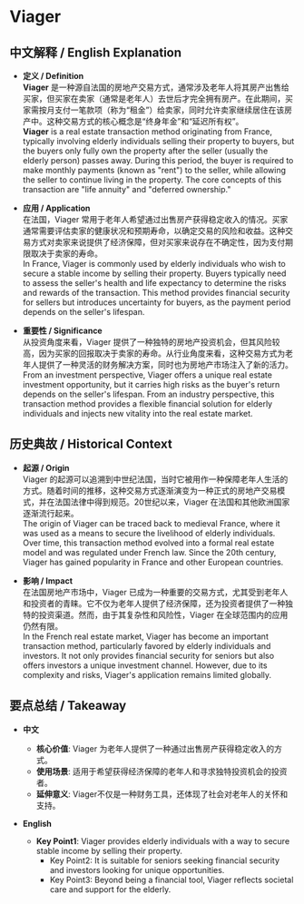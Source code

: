 # Viager

## 中文解释 / English Explanation

* **定义 / Definition**  
  **Viager** 是一种源自法国的房地产交易方式，通常涉及老年人将其房产出售给买家，但买家在卖家（通常是老年人）去世后才完全拥有房产。在此期间，买家需按月支付一笔款项（称为“租金”）给卖家，同时允许卖家继续居住在该房产中。这种交易方式的核心概念是“终身年金”和“延迟所有权”。  
  **Viager** is a real estate transaction method originating from France, typically involving elderly individuals selling their property to buyers, but the buyers only fully own the property after the seller (usually the elderly person) passes away. During this period, the buyer is required to make monthly payments (known as "rent") to the seller, while allowing the seller to continue living in the property. The core concepts of this transaction are "life annuity" and "deferred ownership."

* **应用 / Application**  
  在法国，Viager 常用于老年人希望通过出售房产获得稳定收入的情况。买家通常需要评估卖家的健康状况和预期寿命，以确定交易的风险和收益。这种交易方式对卖家来说提供了经济保障，但对买家来说存在不确定性，因为支付期限取决于卖家的寿命。  
  In France, Viager is commonly used by elderly individuals who wish to secure a stable income by selling their property. Buyers typically need to assess the seller's health and life expectancy to determine the risks and rewards of the transaction. This method provides financial security for sellers but introduces uncertainty for buyers, as the payment period depends on the seller's lifespan.

* **重要性 / Significance**  
  从投资角度来看，Viager 提供了一种独特的房地产投资机会，但其风险较高，因为买家的回报取决于卖家的寿命。从行业角度来看，这种交易方式为老年人提供了一种灵活的财务解决方案，同时也为房地产市场注入了新的活力。  
  From an investment perspective, Viager offers a unique real estate investment opportunity, but it carries high risks as the buyer's return depends on the seller's lifespan. From an industry perspective, this transaction method provides a flexible financial solution for elderly individuals and injects new vitality into the real estate market.

## 历史典故 / Historical Context

* **起源 / Origin**  
  Viager 的起源可以追溯到中世纪法国，当时它被用作一种保障老年人生活的方式。随着时间的推移，这种交易方式逐渐演变为一种正式的房地产交易模式，并在法国法律中得到规范。20世纪以来，Viager 在法国和其他欧洲国家逐渐流行起来。  
  The origin of Viager can be traced back to medieval France, where it was used as a means to secure the livelihood of elderly individuals. Over time, this transaction method evolved into a formal real estate model and was regulated under French law. Since the 20th century, Viager has gained popularity in France and other European countries.

* **影响 / Impact**  
  在法国房地产市场中，Viager 已成为一种重要的交易方式，尤其受到老年人和投资者的青睐。它不仅为老年人提供了经济保障，还为投资者提供了一种独特的投资渠道。然而，由于其复杂性和风险性，Viager 在全球范围内的应用仍然有限。  
  In the French real estate market, Viager has become an important transaction method, particularly favored by elderly individuals and investors. It not only provides financial security for seniors but also offers investors a unique investment channel. However, due to its complexity and risks, Viager's application remains limited globally.

## 要点总结 / Takeaway

* **中文**  
  - **核心价值**: Viager 为老年人提供了一种通过出售房产获得稳定收入的方式。
  - **使用场景**: 适用于希望获得经济保障的老年人和寻求独特投资机会的投资者。
  - **延伸意义**: Viager不仅是一种财务工具，还体现了社会对老年人的关怀和支持。

* **English**  
  - **Key Point1**: Viager provides elderly individuals with a way to secure stable income by selling their property.
    - Key Point2: It is suitable for seniors seeking financial security and investors looking for unique opportunities.
    - Key Point3: Beyond being a financial tool, Viager reflects societal care and support for the elderly.